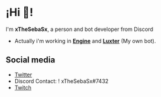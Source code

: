 # ¡Hi 👋!

I'm **xTheSebaSx**, a person and bot developer from Discord

- Actually i'm working in **[Engine](https://github.com/EngineBots)** and **[Luxter](https://github.com/Luxter-bot/luxter-bot)** (My own bot).

## Social media

- [Twitter](https://twitter.com/xTheSebaSx1)
- Discord Contact: ! xTheSebaSx#7432
- [Twitch](https://www.twitch.tv/xthesebasx_afk)
